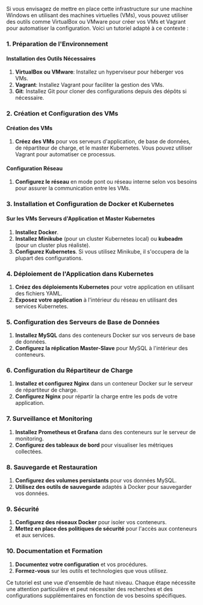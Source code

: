 Si vous envisagez de mettre en place cette infrastructure sur une machine Windows en utilisant des machines virtuelles (VMs), vous pouvez utiliser des outils comme VirtualBox ou VMware pour créer vos VMs et Vagrant pour automatiser la configuration. Voici un tutoriel adapté à ce contexte :

### 1. Préparation de l'Environnement

#### Installation des Outils Nécessaires
1. **VirtualBox ou VMware**: Installez un hyperviseur pour héberger vos VMs.
2. **Vagrant**: Installez Vagrant pour faciliter la gestion des VMs.
3. **Git**: Installez Git pour cloner des configurations depuis des dépôts si nécessaire.

### 2. Création et Configuration des VMs

#### Création des VMs
1. **Créez des VMs** pour vos serveurs d'application, de base de données, de répartiteur de charge, et le master Kubernetes. Vous pouvez utiliser Vagrant pour automatiser ce processus.

#### Configuration Réseau
1. **Configurez le réseau** en mode pont ou réseau interne selon vos besoins pour assurer la communication entre les VMs.

### 3. Installation et Configuration de Docker et Kubernetes

#### Sur les VMs Serveurs d'Application et Master Kubernetes
1. **Installez Docker**.
2. **Installez Minikube** (pour un cluster Kubernetes local) ou **kubeadm** (pour un cluster plus réaliste).
3. **Configurez Kubernetes**. Si vous utilisez Minikube, il s'occupera de la plupart des configurations.

### 4. Déploiement de l'Application dans Kubernetes

1. **Créez des déploiements Kubernetes** pour votre application en utilisant des fichiers YAML.
2. **Exposez votre application** à l'intérieur du réseau en utilisant des services Kubernetes.

### 5. Configuration des Serveurs de Base de Données

1. **Installez MySQL** dans des conteneurs Docker sur vos serveurs de base de données.
2. **Configurez la réplication Master-Slave** pour MySQL à l'intérieur des conteneurs.

### 6. Configuration du Répartiteur de Charge

1. **Installez et configurez Nginx** dans un conteneur Docker sur le serveur de répartiteur de charge.
2. **Configurez Nginx** pour répartir la charge entre les pods de votre application.

### 7. Surveillance et Monitoring

1. **Installez Prometheus et Grafana** dans des conteneurs sur le serveur de monitoring.
2. **Configurez des tableaux de bord** pour visualiser les métriques collectées.

### 8. Sauvegarde et Restauration

1. **Configurez des volumes persistants** pour vos données MySQL.
2. **Utilisez des outils de sauvegarde** adaptés à Docker pour sauvegarder vos données.

### 9. Sécurité

1. **Configurez des réseaux Docker** pour isoler vos conteneurs.
2. **Mettez en place des politiques de sécurité** pour l'accès aux conteneurs et aux services.

### 10. Documentation et Formation

1. **Documentez votre configuration** et vos procédures.
2. **Formez-vous** sur les outils et technologies que vous utilisez.

Ce tutoriel est une vue d'ensemble de haut niveau. Chaque étape nécessite une attention particulière et peut nécessiter des recherches et des configurations supplémentaires en fonction de vos besoins spécifiques.